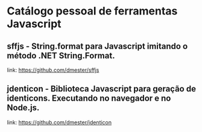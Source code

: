 # Catálogo pessoal de ferramentas Javascript

## sffjs - String.format para Javascript imitando o método .NET String.Format.
link: https://github.com/dmester/sffjs

## jdenticon - Biblioteca Javascript para geração de identicons. Executando no navegador e no Node.js.
link: https://github.com/dmester/jdenticon
